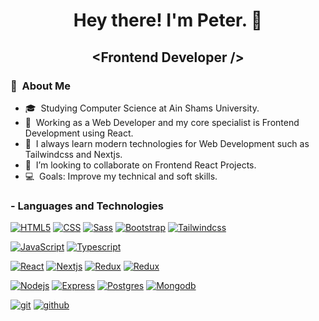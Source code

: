 <h1 align="center"> Hey there! I'm Peter. 👋</h1>
<h2 align="center">&lt;Frontend Developer /&gt;</h2>
<h3> 👤 &nbsp;About Me </h3>

- 🎓 &nbsp;Studying Computer Science at Ain Shams University.
- 💼 &nbsp;Working as a Web Developer and my core specialist is Frontend Development using React.
- 🌱 &nbsp;I always learn modern technologies for Web Development such as Tailwindcss and Nextjs.
- 👯 &nbsp;I’m looking to collaborate on Frontend React Projects.
- 💻 &nbsp;Goals: Improve my technical and soft skills. 


### - Languages and Technologies
[![HTML5]( https://img.shields.io/badge/HTML5-red?logo=html5&logoColor=white)](https://github.com/Peter3Khalil/)
[![CSS]( https://img.shields.io/badge/CSS3-1572B6?logo=css3&logoColor=white)](https://github.com/Peter3Khalil/)
[![Sass]( https://img.shields.io/badge/Sass-CC6699?logo=sass&logoColor=white)](https://github.com/Peter3Khalil/)
[![Bootstrap]( https://img.shields.io/badge/Bootstrap-563D7C?logo=bootstrap)](https://github.com/Peter3Khalil/)
[![Tailwindcss]( https://img.shields.io/badge/Tailwindcss-black?logo=tailwindcss)](https://github.com/Peter3Khalil/)

[![JavaScript]( https://img.shields.io/badge/Javascript-3c3e43?logo=javascript)](https://github.com/Peter3Khalil/)
[![Typescript]( https://img.shields.io/badge/Typescript-black?logo=typescript)](https://github.com/Peter3Khalil/)

[![React]( https://img.shields.io/badge/React-202529?logo=react)](https://github.com/Peter3Khalil/)
[![Nextjs]( https://img.shields.io/badge/Next.js-black?logo=next.js)](https://github.com/Peter3Khalil/)
[![Redux]( https://img.shields.io/badge/Redux-black?logo=redux&logoColor=764abc)](https://github.com/Peter3Khalil/)
[![Redux]( https://img.shields.io/badge/MatrialUi-black?logo=mui)](https://github.com/Peter3Khalil/)

[![Nodejs]( https://img.shields.io/badge/Node.js-gray?logo=node.js)](https://github.com/Peter3Khalil/)
[![Express]( https://img.shields.io/badge/Express-black?logo=express&logoColor=white)](https://github.com/Peter3Khalil/)
[![Postgres]( https://img.shields.io/badge/-Postgres-black?logo=postgresql)](https://github.com/Peter3Khalil/)
[![Mongodb]( https://img.shields.io/badge/MongoDb-black?logo=mongodb)](https://github.com/Peter3Khalil/)

[![git]( https://img.shields.io/badge/Git-black?logo=git)](https://github.com/Peter3Khalil/)
[![github]( https://img.shields.io/badge/Github-black?logo=github)](https://github.com/Peter3Khalil/)








